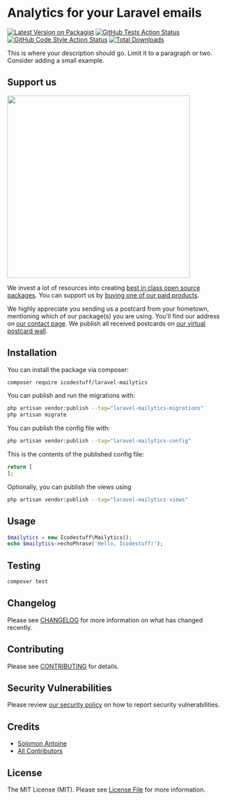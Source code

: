 # Analytics for your Laravel emails

[![Latest Version on Packagist](https://img.shields.io/packagist/v/icodestuff/laravel-mailytics.svg?style=flat-square)](https://packagist.org/packages/icodestuff/laravel-mailytics)
[![GitHub Tests Action Status](https://img.shields.io/github/workflow/status/icodestuff/laravel-mailytics/run-tests?label=tests)](https://github.com/icodestuff/laravel-mailytics/actions?query=workflow%3Arun-tests+branch%3Amain)
[![GitHub Code Style Action Status](https://img.shields.io/github/workflow/status/icodestuff/laravel-mailytics/Fix%20PHP%20code%20style%20issues?label=code%20style)](https://github.com/icodestuff/laravel-mailytics/actions?query=workflow%3A"Fix+PHP+code+style+issues"+branch%3Amain)
[![Total Downloads](https://img.shields.io/packagist/dt/icodestuff/laravel-mailytics.svg?style=flat-square)](https://packagist.org/packages/icodestuff/laravel-mailytics)

This is where your description should go. Limit it to a paragraph or two. Consider adding a small example.

## Support us

[<img src="https://github-ads.s3.eu-central-1.amazonaws.com/laravel-mailytics.jpg?t=1" width="419px" />](https://spatie.be/github-ad-click/laravel-mailytics)

We invest a lot of resources into creating [best in class open source packages](https://spatie.be/open-source). You can support us by [buying one of our paid products](https://spatie.be/open-source/support-us).

We highly appreciate you sending us a postcard from your hometown, mentioning which of our package(s) you are using. You'll find our address on [our contact page](https://spatie.be/about-us). We publish all received postcards on [our virtual postcard wall](https://spatie.be/open-source/postcards).

## Installation

You can install the package via composer:

```bash
composer require icodestuff/laravel-mailytics
```

You can publish and run the migrations with:

```bash
php artisan vendor:publish --tag="laravel-mailytics-migrations"
php artisan migrate
```

You can publish the config file with:

```bash
php artisan vendor:publish --tag="laravel-mailytics-config"
```

This is the contents of the published config file:

```php
return [
];
```

Optionally, you can publish the views using

```bash
php artisan vendor:publish --tag="laravel-mailytics-views"
```

## Usage

```php
$mailytics = new Icodestuff\Mailytics();
echo $mailytics->echoPhrase('Hello, Icodestuff!');
```

## Testing

```bash
composer test
```

## Changelog

Please see [CHANGELOG](CHANGELOG.md) for more information on what has changed recently.

## Contributing

Please see [CONTRIBUTING](CONTRIBUTING.md) for details.

## Security Vulnerabilities

Please review [our security policy](../../security/policy) on how to report security vulnerabilities.

## Credits

- [Solomon Antoine](https://github.com/Solomon04)
- [All Contributors](../../contributors)

## License

The MIT License (MIT). Please see [License File](LICENSE.md) for more information.

